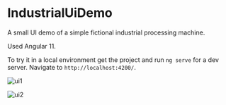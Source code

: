 # IndustrialUiDemo

A small UI demo of a simple fictional industrial processing machine.

Used Angular 11.

To try it in a local environment get the project and run `ng serve` for a dev server. Navigate to `http://localhost:4200/`.


![ui1](https://user-images.githubusercontent.com/43446754/161436805-fe00c10d-b164-40bb-b896-fbba534db51c.PNG)

![ui2](https://user-images.githubusercontent.com/43446754/161436652-3b251827-f5f6-49dd-a4e4-534cf546aee2.PNG)
